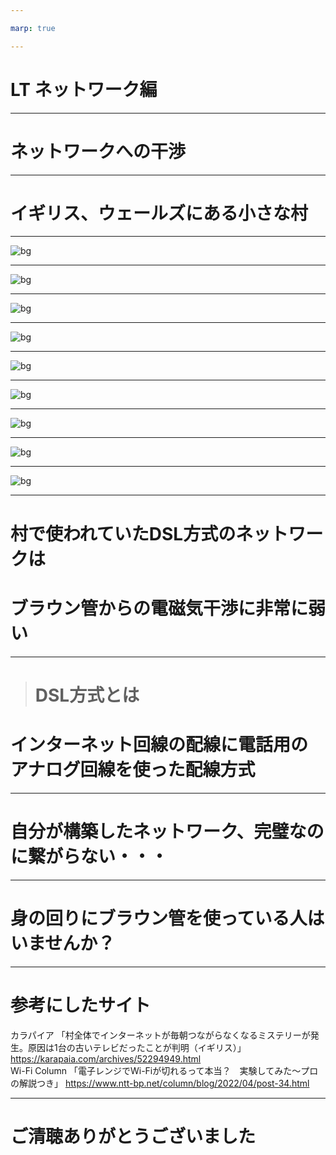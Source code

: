 ```yaml
---

marp: true

---
```


# LT ネットワーク編

---

# ネットワークへの干渉

---

# イギリス、ウェールズにある小さな村

---

![bg](pic/1.png)

---

![bg](pic/2.png)

---

![bg](pic/3.png)

---

![bg](pic/4.png)

---

![bg](pic/5.png)

---

![bg](pic/6.png)

---

![bg](pic/7.png)

---

![bg](pic/8.png)

---

![bg](pic/9.png)

---

# 村で使われていたDSL方式のネットワークは
# ブラウン管からの電磁気干渉に非常に弱い

---

> # DSL方式とは
# インターネット回線の配線に電話用のアナログ回線を使った配線方式

---

# 自分が構築したネットワーク、完璧なのに繋がらない・・・

---

# 身の回りにブラウン管を使っている人はいませんか？

---

# 参考にしたサイト
カラパイア
「村全体でインターネットが毎朝つながらなくなるミステリーが発生。原因は1台の古いテレビだったことが判明（イギリス）」
https://karapaia.com/archives/52294949.html
<br>
Wi-Fi Column
「電子レンジでWi-Fiが切れるって本当？　実験してみた～プロの解説つき」
https://www.ntt-bp.net/column/blog/2022/04/post-34.html

---

# ご清聴ありがとうございました